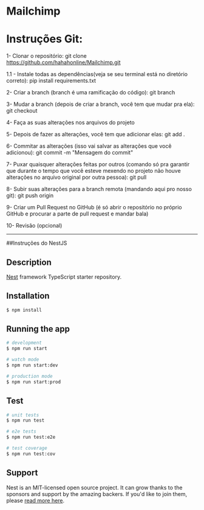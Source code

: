# Mailchimp

# Instruções Git:

1- Clonar o repositório:
   git clone https://github.com/hahahonline/Mailchimp.git

1.1 - Instale todas as dependências(veja se seu terminal está no diretório correto):
   pip install requirements.txt

2- Criar a branch (branch é uma ramificação do código):
   git branch <nome-da-nova-branch>

3- Mudar a branch (depois de criar a branch, você tem que mudar pra ela):
   git checkout <nome-da-nova-branch>

4- Faça as suas alterações nos arquivos do projeto

5- Depois de fazer as alterações, você tem que adicionar elas:
   git add .

6- Commitar as alterações (isso vai salvar as alterações que você adicionou):
   git commit -m "Mensagem do commit"

7- Puxar quaisquer alterações feitas por outros (comando só pra garantir que durante o tempo que você esteve mexendo no projeto não houve alterações no arquivo original por outra pessoa):
   git pull

8- Subir suas alterações para a branch remota (mandando aqui pro nosso git):
   git push origin <nome-da-sua-nova-branch>

9- Criar um Pull Request no GitHub (é só abrir o repositório no próprio GitHub e procurar a parte de pull request e mandar bala)

10- Revisão (opcional)


______________________________________________________________________________________

##Instruções do NestJS

## Description

[Nest](https://github.com/nestjs/nest) framework TypeScript starter repository.

## Installation

```bash
$ npm install
```

## Running the app

```bash
# development
$ npm run start

# watch mode
$ npm run start:dev

# production mode
$ npm run start:prod
```

## Test

```bash
# unit tests
$ npm run test

# e2e tests
$ npm run test:e2e

# test coverage
$ npm run test:cov
```

## Support

Nest is an MIT-licensed open source project. It can grow thanks to the sponsors and support by the amazing backers. If you'd like to join them, please [read more here](https://docs.nestjs.com/support).


